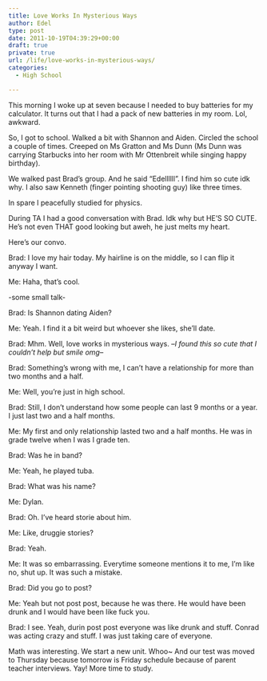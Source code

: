```yaml
---
title: Love Works In Mysterious Ways
author: Edel
type: post
date: 2011-10-19T04:39:29+00:00
draft: true
private: true
url: /life/love-works-in-mysterious-ways/
categories:
  - High School

---
```

This morning I woke up at seven because I needed to buy batteries for my calculator. It turns out that I had a pack of new batteries in my room. Lol, awkward.

So, I got to school. Walked a bit with Shannon and Aiden. Circled the school a couple of times. Creeped on Ms Gratton and Ms Dunn (Ms Dunn was carrying Starbucks into her room with Mr Ottenbreit while singing happy birthday).

We walked past Brad&#8217;s group. And he said &#8220;Edellllll&#8221;. I find him so cute idk why. I also saw Kenneth (finger pointing shooting guy) like three times.

In spare I peacefully studied for physics.

During TA I had a good conversation with Brad. Idk why but HE&#8217;S SO CUTE. He&#8217;s not even THAT good looking but aweh, he just melts my heart.

Here&#8217;s our convo.

Brad: I love my hair today. My hairline is on the middle, so I can flip it anyway I want.
  
Me: Haha, that&#8217;s cool.
  
-some small talk-
  
Brad: Is Shannon dating Aiden?
  
Me: Yeah. I find it a bit weird but whoever she likes, she&#8217;ll date.
  
Brad: Mhm. Well, love works in mysterious ways. &#8211;_I found this so cute that I couldn&#8217;t help but smile omg_&#8211;
  
Brad: Something&#8217;s wrong with me, I can&#8217;t have a relationship for more than two months and a half.
  
Me: Well, you&#8217;re just in high school.
  
Brad: Still, I don&#8217;t understand how some people can last 9 months or a year. I just last two and a half months.
  
Me: My first and only relationship lasted two and a half months. He was in grade twelve when I was I grade ten.
  
Brad: Was he in band?
  
Me: Yeah, he played tuba.
  
Brad: What was his name?
  
Me: Dylan.
  
Brad: Oh. I&#8217;ve heard storie about him.
  
Me: Like, druggie stories?
  
Brad: Yeah.
  
Me: It was so embarrassing. Everytime someone mentions it to me, I&#8217;m like no, shut up. It was such a mistake.
  
Brad: Did you go to post?
  
Me: Yeah but not post post, because he was there. He would have been drunk and I would have been like fuck you.
  
Brad: I see. Yeah, durin post post everyone was like drunk and stuff. Conrad was acting crazy and stuff. I was just taking care of everyone.

Math was interesting. We start a new unit. Whoo~ And our test was moved to Thursday because tomorrow is Friday schedule because of parent teacher interviews. Yay! More time to study.

<ol class="footnote">
</ol>
